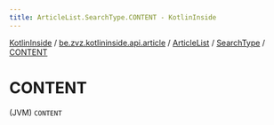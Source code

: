 ```yaml
---
title: ArticleList.SearchType.CONTENT - KotlinInside
---
```


[KotlinInside](../../../index.html) / [be.zvz.kotlininside.api.article](../../index.html) / [ArticleList](../index.html) / [SearchType](index.html) / [CONTENT](./-c-o-n-t-e-n-t.html)

# CONTENT

(JVM) `CONTENT`